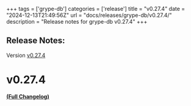 +++
tags = ['grype-db']
categories = ['release']
title = "v0.27.4"
date = "2024-12-13T21:49:56Z"
url = "docs/releases/grype-db/v0.27.4/"
description = "Release notes for grype-db v0.27.4"
+++

## Release Notes:
Version [v0.27.4](https://github.com/anchore/grype-db/releases/tag/v0.27.4)

# v0.27.4

**[(Full Changelog)](https://github.com/anchore/grype-db/compare/v0.27.3...v0.27.4)**
